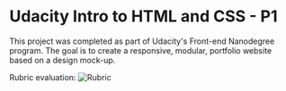 # Udacity Intro to HTML and CSS - P1

This project was completed as part of Udacity's Front-end Nanodegree program. The goal is to create a responsive, modular, portfolio website based on a design mock-up.

Rubric evaluation: 
![Rubric](https://dl.dropbox.com/s/flbq8u3wqkbxy8y/Screenshot%202017-07-17%2020.56.00.png?dl=0)
